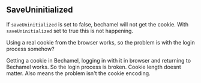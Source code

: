 ## SaveUninitialized

If `saveUninitialized` is set to false, bechamel will not get the cookie. With `saveUninitialized` set to true this is not happening.

Using a real cookie from the browser works, so the problem is with the login process somehow?

Getting a cookie in Bechamel, logging in with it in browser and returning to Bechamel works. So the login process is broken. Cookie length doesnt matter. Also means the problem isn't the cookie encoding.

